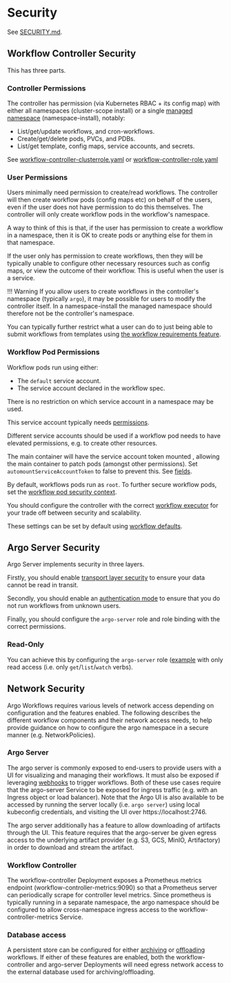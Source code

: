 # Security

See [SECURITY.md](https://github.com/argoproj/argo-workflows/blob/master/SECURITY.md).

## Workflow Controller Security

This has three parts.

### Controller Permissions

The controller has permission (via Kubernetes RBAC + its config map) with either all namespaces (cluster-scope install) or a single [managed namespace](managed-namespace.md) (namespace-install), notably:

* List/get/update workflows, and cron-workflows.
* Create/get/delete pods, PVCs, and PDBs.
* List/get template, config maps, service accounts, and secrets.

See [workflow-controller-clusterrole.yaml](https://raw.githubusercontent.com/argoproj/argo-workflows/master/manifests/cluster-install/workflow-controller-rbac/workflow-controller-clusterrole.yaml) or [workflow-controller-role.yaml](https://raw.githubusercontent.com/argoproj/argo-workflows/master/manifests/namespace-install/workflow-controller-rbac/workflow-controller-role.yaml)

### User Permissions

Users minimally need permission to create/read workflows. The controller will then create workflow pods (config maps etc) on behalf of the users, even if the user does not have permission to do this themselves. The controller will only create workflow pods in the workflow's namespace.

A way to think of this is that, if the user has permission to create a workflow in a namespace, then it is OK to create pods or anything else for them in that namespace.

If the user only has permission to create workflows, then they will be typically unable to configure other necessary resources such as config maps, or view the outcome of their workflow. This is useful when the user is a service.

!!! Warning
    If you allow users to create workflows in the controller's namespace (typically `argo`), it may be possible for users to modify the controller itself.  In a namespace-install the managed namespace should therefore not be the controller's namespace.

You can typically further restrict what a user can do to just being able to submit workflows from templates using [the workflow requirements feature](workflow-restrictions.md).

### Workflow Pod Permissions

Workflow pods run using either:

* The `default` service account.
* The service account declared in the workflow spec.

There is no restriction on which service account in a namespace may be used.

This service account typically needs [permissions](workflow-rbac.md).

Different service accounts should be used if a workflow pod needs to have elevated permissions, e.g. to create other resources.

The main container will have the service account token mounted , allowing the main container to patch pods (amongst other permissions). Set `automountServiceAccountToken` to false to prevent this. See [fields](fields.md).

By default, workflows pods run as `root`. To further secure workflow pods, set the [workflow pod security context](workflow-pod-security-context.md).

You should configure the controller with the correct [workflow executor](workflow-executors.md) for your trade off between security and scalability.

These settings can be set by default using [workflow defaults](default-workflow-specs.md).

## Argo Server Security

Argo Server implements security in three layers.

Firstly, you should enable [transport layer security](tls.md) to ensure your data cannot be read in transit.

Secondly, you should enable an [authentication mode](argo-server.md#auth-mode) to ensure that you do not run workflows from unknown users.

Finally, you should configure the `argo-server` role and role binding with the correct permissions.

### Read-Only

You can achieve this by configuring the `argo-server` role ([example](https://github.com/argoproj/argo-workflows/blob/master/manifests/namespace-install/argo-server-rbac/argo-server-role.yaml) with only read access (i.e. only `get`/`list`/`watch` verbs).

## Network Security

Argo Workflows requires various levels of network access depending on configuration and the features enabled. The following describes the different workflow components and their network access needs, to help provide guidance on how to configure the argo namespace in a secure manner (e.g. NetworkPolicies).

### Argo Server

The argo server is commonly exposed to end-users to provide users with a UI for visualizing and managing their workflows. It must also be exposed if leveraging [webhooks](webhooks.md) to trigger workflows. Both of these use cases require that the argo-server Service to be exposed for ingress traffic (e.g. with an Ingress object or load balancer). Note that the Argo UI is also available to be accessed by running the server locally (i.e. `argo server`) using local kubeconfig credentials, and visiting the UI over https://localhost:2746.

The argo server additionally has a feature to allow downloading of artifacts through the UI. This feature requires that the argo-server be given egress access to the underlying artifact provider (e.g. S3, GCS, MinIO, Artifactory) in order to download and stream the artifact.

### Workflow Controller

The workflow-controller Deployment exposes a Prometheus metrics endpoint (workflow-controller-metrics:9090) so that a Prometheus server can periodically scrape for controller level metrics. Since prometheus is typically running in a separate namespace, the argo namespace should be configured to allow cross-namespace ingress access to the workflow-controller-metrics Service.

### Database access

A persistent store can be configured for either [archiving](workflow-archive.md) or [offloading](offloading-large-workflows.md) workflows. If either of these features are enabled, both the workflow-controller and argo-server Deployments will need egress network access to the external database used for archiving/offloading.
